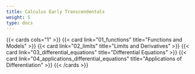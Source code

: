 ```yaml
---
title: Calculus Early Transcendentals
weight: 5
type: docs
---
```


{{< cards cols="1" >}}
{{< card link="01_functions" title="Functions and Models" >}}
{{< card link="02_limits" title="Limits and Derivatives" >}}
{{< card link="03_differential_equations" title="Differential Equations" >}}
{{< card link="04_applications_differential_equations" title="Applications of Differentiation" >}}
{{< /cards >}}
